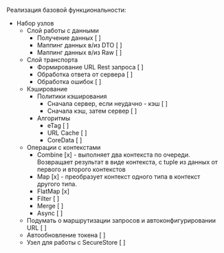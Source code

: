 
Реализация базовой функциональности:
- Набор узлов
  - Слой работы с данными
    - Получение данных [ ]
    - Маппинг данных в/из DTO [ ]
    - Маппинг данных в/из Raw [ ]
  - Слой транспорта 
    - Формирование URL Rest запроса [ ]
    - Обработка ответа от сервера [ ]
    - Обработка ошибок [ ]
  - Кэширование
    - Политики кэширования
      - Сначала сервер, если неудачно - кэш [ ]
      - Сначала кэш, затем сервер [ ]
    - Алгоритмы
      - eTag [ ]
      - URL Cache [ ]
      - CoreData [ ]
  - Операции с контекстами
    - Combine [x] - выполняет два контекста по очереди. Возвращает результат в виде контекста, с tuple из данных от первого и второго контекстов
    - Map [x] - преобразует контекст одного типа в контекст другого типа. 
    - FlatMap [x]
    - Filter [ ]
    - Merge [ ]
    - Async [ ]
  - Подумать о маршрутизации запросов и автоконфигурировании URL [ ]
  - Автообновление токена [ ]
  - Узел для работы с SecureStore [ ]